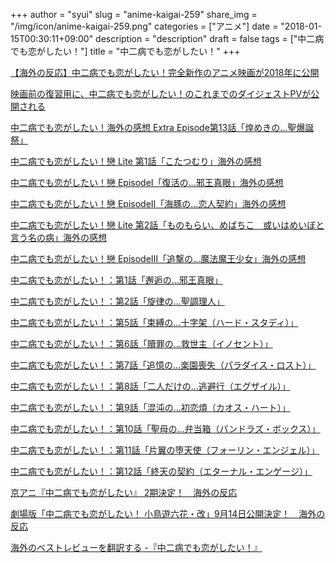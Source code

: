 +++
author = "syui"
slug = "anime-kaigai-259"
share_img = "/img/icon/anime-kaigai-259.png"
categories = ["アニメ"]
date = "2018-01-15T00:30:11+09:00"
description = "description"
draft = false
tags = ["中二病でも恋がしたい！"]
title = "中二病でも恋がしたい！"
+++



<a href="http://animekaigai.blogspot.com/2017/05/chunibyou-movie.html" rel="nofollow" target="_blank" title="【海外の反応】中二病でも恋がしたい！完全新作のアニメ映画が2018年に公開">【海外の反応】中二病でも恋がしたい！完全新作のアニメ映画が2018年に公開</a>

<a href="http://animekaigai.blogspot.com/2017/06/chinibyou-digestpv.html" rel="nofollow" target="_blank" title=" 映画前の復習用に、中二病でも恋がしたい！のこれまでのダイジェストPVが公開される"> 映画前の復習用に、中二病でも恋がしたい！のこれまでのダイジェストPVが公開される</a>

<a href="http://animeyoubi.blog.fc2.com/blog-entry-183.html" rel="nofollow" target="_blank" title="中二病でも恋がしたい！海外の感想 Extra Episode第13話「煌めきの…聖爆誕祭」">中二病でも恋がしたい！海外の感想 Extra Episode第13話「煌めきの…聖爆誕祭」</a>

<a href="http://animeyoubi.blog.fc2.com/blog-entry-188.html" rel="nofollow" target="_blank" title="中二病でも恋がしたい！戀 Lite 第1話「こたつむり」海外の感想">中二病でも恋がしたい！戀 Lite 第1話「こたつむり」海外の感想</a>

<a href="http://animeyoubi.blog.fc2.com/blog-entry-192.html" rel="nofollow" target="_blank" title="中二病でも恋がしたい！戀 EpisodeⅠ「復活の…邪王真眼」海外の感想">中二病でも恋がしたい！戀 EpisodeⅠ「復活の…邪王真眼」海外の感想</a>

<a href="http://animeyoubi.blog.fc2.com/blog-entry-195.html" rel="nofollow" target="_blank" title="中二病でも恋がしたい！戀 EpisodeⅡ「海豚の…恋人契約」海外の感想">中二病でも恋がしたい！戀 EpisodeⅡ「海豚の…恋人契約」海外の感想</a>

<a href="http://animeyoubi.blog.fc2.com/blog-entry-197.html" rel="nofollow" target="_blank" title="中二病でも恋がしたい！戀 Lite 第2話「ものもらい、めばちこ　或いはめいぼと言う名の病」海外の感想">中二病でも恋がしたい！戀 Lite 第2話「ものもらい、めばちこ　或いはめいぼと言う名の病」海外の感想</a>

<a href="http://animeyoubi.blog.fc2.com/blog-entry-198.html" rel="nofollow" target="_blank" title="中二病でも恋がしたい！戀 EpisodeⅢ「追撃の…魔法魔王少女」海外の感想">中二病でも恋がしたい！戀 EpisodeⅢ「追撃の…魔法魔王少女」海外の感想</a>

<a href="http://sow.blog.jp/archives/518091.html" rel="nofollow" target="_blank" title="中二病でも恋がしたい！：第1話「邂逅の…邪王真眼」">中二病でも恋がしたい！：第1話「邂逅の…邪王真眼」</a>

<a href="http://sow.blog.jp/archives/518102.html" rel="nofollow" target="_blank" title="中二病でも恋がしたい！：第2話「旋律の…聖調理人」">中二病でも恋がしたい！：第2話「旋律の…聖調理人」</a>

<a href="http://sow.blog.jp/archives/518160.html" rel="nofollow" target="_blank" title="中二病でも恋がしたい！：第5話「束縛の…十字架（ハード・スタディ）」">中二病でも恋がしたい！：第5話「束縛の…十字架（ハード・スタディ）」</a>

<a href="http://sow.blog.jp/archives/518173.html" rel="nofollow" target="_blank" title="中二病でも恋がしたい！：第6話「贖罪の…救世主（イノセント）」">中二病でも恋がしたい！：第6話「贖罪の…救世主（イノセント）」</a>

<a href="http://sow.blog.jp/archives/518183.html" rel="nofollow" target="_blank" title="中二病でも恋がしたい！：第7話「追憶の…楽園喪失（パラダイス・ロスト）」">中二病でも恋がしたい！：第7話「追憶の…楽園喪失（パラダイス・ロスト）」</a>

<a href="http://sow.blog.jp/archives/518195.html" rel="nofollow" target="_blank" title="中二病でも恋がしたい！：第8話「二人だけの…逃避行（エグザイル）」">中二病でも恋がしたい！：第8話「二人だけの…逃避行（エグザイル）」</a>

<a href="http://sow.blog.jp/archives/518209.html" rel="nofollow" target="_blank" title="中二病でも恋がしたい！：第9話「混沌の…初恋煩（カオス・ハート）」">中二病でも恋がしたい！：第9話「混沌の…初恋煩（カオス・ハート）」</a>

<a href="http://sow.blog.jp/archives/519693.html" rel="nofollow" target="_blank" title="中二病でも恋がしたい！：第10話「聖母の…弁当箱（パンドラズ・ボックス）」">中二病でも恋がしたい！：第10話「聖母の…弁当箱（パンドラズ・ボックス）」</a>

<a href="http://sow.blog.jp/archives/519700.html" rel="nofollow" target="_blank" title="中二病でも恋がしたい！：第11話「片翼の堕天使（フォーリン・エンジェル）」">中二病でも恋がしたい！：第11話「片翼の堕天使（フォーリン・エンジェル）」</a>

<a href="http://sow.blog.jp/archives/519710.html" rel="nofollow" target="_blank" title="中二病でも恋がしたい！：第12話「終天の契約（エターナル・エンゲージ）」">中二病でも恋がしたい！：第12話「終天の契約（エターナル・エンゲージ）」</a>

<a href="http://web.archive.org/web/20130810142036/http://kaigai-anime.com/?p=10322" rel="nofollow" target="_blank" title="京アニ『中二病でも恋がしたい』 2期決定！　海外の反応">京アニ『中二病でも恋がしたい』 2期決定！　海外の反応</a>

<a href="http://web.archive.org/web/20130810142036/http://kaigai-anime.com/?p=10474" rel="nofollow" target="_blank" title="劇場版「中二病でも恋がしたい！ 小鳥遊六花・改」9月14日公開決定！　海外の反応">劇場版「中二病でも恋がしたい！ 小鳥遊六花・改」9月14日公開決定！　海外の反応</a>

<a href="http://www.owlhoot.net/entry/2017/05/25/010546" rel="nofollow" target="_blank" title="海外のベストレビューを翻訳する -『中二病でも恋がしたい！』">海外のベストレビューを翻訳する -『中二病でも恋がしたい！』</a>
